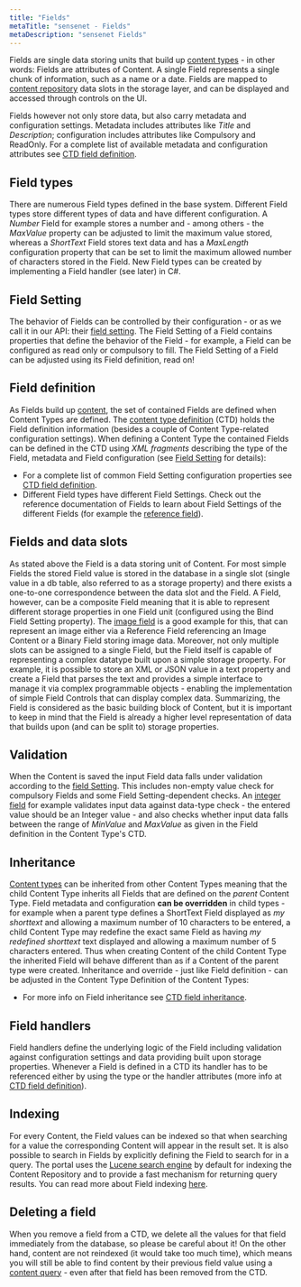 ```yaml
---
title: "Fields"
metaTitle: "sensenet - Fields"
metaDescription: "sensenet Fields"
---
```


Fields are single data storing units that build up [content types](/concepts/content-management/02-content-model) - in other words: Fields are attributes of Content. A single Field represents a single chunk of information, such as a name or a date. Fields are mapped to [content repository](/concepts/basics/02-content-repository) data slots in the storage layer, and can be displayed and accessed through controls on the UI.

Fields however not only store data, but also carry metadata and configuration settings. Metadata includes attributes like *Title* and *Description*; configuration includes attributes like Compulsory and ReadOnly. For a complete list of available metadata and configuration attributes see [CTD field definition](/concepts/content-types).

## Field types

There are numerous Field types defined in the base system. Different Field types store different types of data and have different configuration. A *Number* Field for example stores a number and - among others - the *MaxValue* property can be adjusted to limit the maximum value stored, whereas a *ShortText* Field stores text data and has a *MaxLength* configuration property that can be set to limit the maximum allowed number of characters stored in the Field. New Field types can be created by implementing a Field handler (see later) in C#.

## Field Setting

The behavior of Fields can be controlled by their configuration - or as we call it in our API: their [field setting](/concepts/fields/01-field-setting). The Field Setting of a Field contains properties that define the behavior of the Field - for example, a Field can be configured as read only or compulsory to fill. The Field Setting of a Field can be adjusted using its Field definition, read on!

## Field definition

As Fields build up [content](/concepts/content-management), the set of contained Fields are defined when Content Types are defined. The [content type definition](/concepts/content-types) (CTD) holds the Field definition information (besides a couple of Content Type-related configuration settings). When defining a Content Type the contained Fields can be defined in the CTD using *XML fragments* describing the type of the Field, metadata and Field configuration (see [Field Setting](/concepts/fields/01-field-setting) for details):

- For a complete list of common Field Setting configuration properties see [CTD field definition](/concepts/content-types).
- Different Field types have different Field Settings. Check out the reference documentation of Fields to learn about Field Settings of the different Fields (for example the [reference field](/concepts/fields/reference)).

## Fields and data slots

As stated above the Field is a data storing unit of Content. For most simple Fields the stored Field value is stored in the database in a single slot (single value in a db table, also referred to as a storage property) and there exists a one-to-one correspondence between the data slot and the Field. A Field, however, can be a composite Field meaning that it is able to represent different storage properties in one Field unit (configured using the Bind Field Setting property). The [image field](./image) is a good example for this, that can represent an image either via a Reference Field referencing an Image Content or a Binary Field storing image data. Moreover, not only multiple slots can be assigned to a single Field, but the Field itself is capable of representing a complex datatype built upon a simple storage property. For example, it is possible to store an XML or JSON value in a text property and create a Field that parses the text and provides a simple interface to manage it via complex programmable objects - enabling the implementation of simple Field Controls that can display complex data. Summarizing, the Field is considered as the basic building block of Content, but it is important to keep in mind that the Field is already a higher level representation of data that builds upon (and can be split to) storage properties.

## Validation

When the Content is saved the input Field data falls under validation according to the [field Setting](/concepts/fields/field-setting). This includes non-empty value check for compulsory Fields and some Field Setting-dependent checks. An [integer field](./integer) for example validates input data against data-type check - the entered value should be an Integer value - and also checks whether input data falls between the range of *MinValue* and *MaxValue* as given in the Field definition in the Content Type's CTD.

## Inheritance

[Content types](/concepts/content-types) can be inherited from other Content Types meaning that the child Content Type inherits all Fields that are defined on the *parent* Content Type. Field metadata and configuration **can be overridden** in child types - for example when a parent type defines a ShortText Field displayed as *my shorttext* and allowing a maximum number of 10 characters to be entered, a child Content Type may redefine the exact same Field as having *my redefined shorttext* text displayed and allowing a maximum number of 5 characters entered. Thus when creating Content of the child Content Type the inherited Field will behave different than as if a Content of the parent type were created. Inheritance and override - just like Field definition - can be adjusted in the Content Type Definition of the Content Types:

- For more info on Field inheritance see [CTD field inheritance](/concepts/content-types).

## Field handlers

Field handlers define the underlying logic of the Field including validation against configuration settings and data providing built upon storage properties. Whenever a Field is defined in a CTD its handler has to be referenced either by using the type or the handler attributes (more info at [CTD field definition](/concepts/content-types)).

## Indexing

For every Content, the Field values can be indexed so that when searching for a value the corresponding Content will appear in the result set. It is also possible to search in Fields by explicitly defining the Field to search for in a query. The portal uses the [Lucene search engine](http://lucene.apache.org/lucene.net/) by default for indexing the Content Repository and to provide a fast mechanism for returning query results. You can read more about Field indexing [here](/concepts/fields/02-field-indexing).

## Deleting a field

When you remove a field from a CTD, we delete all the values for that field immediately from the database, so please be careful about it! On the other hand, content are not reindexed (it would take too much time), which means you will still be able to find content by their previous field value using a [content query](/concepts/basics/041-content-query) - even after that field has been removed from the CTD.
